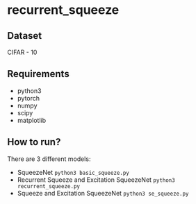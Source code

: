 # recurrent_squeeze

## Dataset
CIFAR - 10

## Requirements
* python3
* pytorch
* numpy
* scipy
* matplotlib

## How to run?
There are 3 different models:
* SqueezeNet ```python3 basic_squeeze.py```
* Recurrent Squeeze and Excitation SqueezeNet ```python3 recurrent_squeeze.py```
* Squeeze and Excitation SqueezeNet ```python3 se_squeeze.py```

